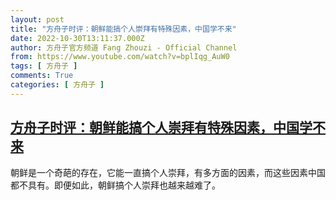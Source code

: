 ```yaml
---
layout: post
title: "方舟子时评：朝鲜能搞个人崇拜有特殊因素，中国学不来"
date: 2022-10-30T13:11:37.000Z
author: 方舟子官方频道 Fang Zhouzi - Official Channel
from: https://www.youtube.com/watch?v=bplIqg_AuW0
tags: [ 方舟子 ]
comments: True
categories: [ 方舟子 ]
---
```

<!--1667135497000-->
[方舟子时评：朝鲜能搞个人崇拜有特殊因素，中国学不来](https://www.youtube.com/watch?v=bplIqg_AuW0)
------

<div>
朝鲜是一个奇葩的存在，它能一直搞个人崇拜，有多方面的因素，而这些因素中国都不具有。即便如此，朝鲜搞个人崇拜也越来越难了。
</div>
